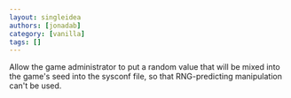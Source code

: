 ```yaml
---
layout: singleidea
authors: [jonadab]
category: [vanilla]
tags: []
---
```

Allow the game administrator to put a random value that will be mixed into the game's seed into the sysconf file, so that RNG-predicting manipulation can't be used.
